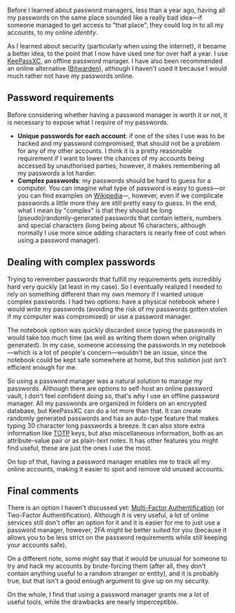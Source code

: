 <!-- title: Switching to a password manager -->
<!-- slug: password-manager -->
<!-- categories: Cryptography -->
<!-- date: 2019-10-19T00:00:00Z -->

Before I learned about password managers, less than a year ago, having all my
passwords on the same place sounded like a really bad idea—if someone managed to
get access to "that place", they could log in to all my accounts, to my *online
identity*.

As I learned about security (particularly when using the internet), it became a
better idea, to the point that I now have used one for over half a year. I use
[KeePassXC][kp], an offline password manager. I have also been recommended an
online alternative ([Bitwarden][bw]), although I haven't used it because I would
much rather not have my passwords online.

## Password requirements

Before considering whether having a password manager is worth it or not, it is
necessary to expose what I require of my passwords.

- **Unique passwords for each account**: if one of the sites I use was to be
  hacked and my password compromised, that should not be a problem for any of
  my other accounts. I think it is a pretty reasonable requirement if I want to
  lower the chances of my accounts being accessed by unauthorised parties,
  however, it makes remembering all my passwords a lot harder.
- **Complex passwords**: my passwords should be hard to guess for a computer.
  You can imagine what type of password is easy to guess—or you can find
  examples on [Wikipedia][wp]—, however, even if we complicate passwords a
  little more they are still pretty easy to guess. In the end, what I mean by
  "complex" is that they should be long [pseudo]randomly-generated passwords
  that contain letters, numbers and special characters (long being about 16
  characters, although normally I use more since adding characters is nearly
  free of cost when using a password manager).

## Dealing with complex passwords

Trying to remember passwords that fulfill my requirements gets incredibly hard
very quickly (at least in my case). So I eventually realized I needed to rely on
something different than my own memory if I wanted unique complex passwords. I
had two options: have a physical notebook where I would write my passwords
(avoiding the risk of my passwords gotten stolen if my computer was compromised)
or use a password manager.

The notebook option was quickly discarded since typing the passwords in would
take too much time (as well as writing them down when originally generated). In
my case, someone accessing the passwords in my notebook—which is a lot of
people's concern—wouldn't be an issue, since the notebook could be kept safe
somewhere at home, but this solution just isn't efficient enough for me.

So using a password manager was a natural solution to manage my passwords.
Although there are options to self-host an online password vault, I don't feel
confident doing so, that's why I use an offline password manager. All my
passwords are organized in folders on an encrypted database, but KeePassXC can
do a lot more than that. It can create randomly generated passwords and has an
auto-type feature that makes typing 30 character long passwords a breeze. It can
also store extra information like [TOTP][totp] keys, but also miscellaneous
information, both as an attribute-value pair or as plain-text notes. It has
other features you might find useful, these are just the ones I use the most.

On top of that, having a password manager enables me to track all my online
accounts, making it easier to spot and remove old unused accounts.

## Final comments

There is an option I haven't discussed yet: [Multi-Factor Authentification][mfa]
(or Two-Factor Authentification). Although it is very useful, a lot of online
services still don't offer an option for it and it is easier for me to just use
a password manager, however, 2FA might be better suited for you (because it
allows you to be less strict on the password requirements while still keeping
your accounts safe).

On a different note, some might say that it would be unusual for someone to try
and hack my accounts by brute-forcing them (after all, they don't contain
anything useful to a random stranger or entity), and it is probably true, but
that isn't a good enough argument to give up on my security.

On the whole, I find that using a password manager grants me a lot of useful
tools, while the drawbacks are nearly imperceptible.


[kp]: <https://keepassxc.org/> "KeePassXC"
[bw]: <https://bitwarden.com/> "Bitwarden"
[wp]: <https://en.wikipedia.org/wiki/Password_strength#Examples_of_weak_passwords> "Examples of weak passwords — Wikipedia"
[totp]: <https://en.wikipedia.org/wiki/Time-based_One-time_Password_algorithm> "TOTP — Wikipedia"
[mfa]: <https://en.wikipedia.org/wiki/Multi-factor_authentication> "Multi-Factor Authentification — Wikipedia"

